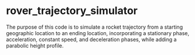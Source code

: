 # rover_trajectory_simulator
The purpose of this code is to simulate a rocket trajectory from a starting geographic location to an ending location, incorporating a stationary phase, acceleration, constant speed, and deceleration phases, while adding a parabolic height profile.
